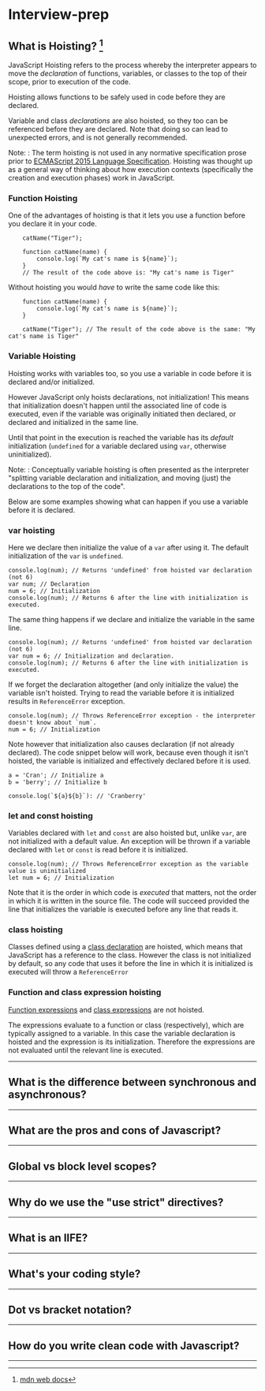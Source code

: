 # Interview-prep

## What is Hoisting? [^1]

JavaScript Hoisting refers to the process whereby the interpreter appears to move the _declaration_ of functions, variables, or classes to the top of their scope, prior to execution of the code.

Hoisting allows functions to be safely used in code before they are declared.

Variable and class _declarations_ are also hoisted, so they too can be referenced before they are declared. Note that doing so can lead to unexpected errors, and is not generally recommended.

Note:
: The term hoisting is not used in any normative specification prose prior to [ECMAScript 2015 Language Specification](https://262.ecma-international.org/6.0/). Hoisting was thought up as a general way of thinking about how execution contexts (specifically the creation and execution phases) work in JavaScript.

### Function Hoisting

One of the advantages of hoisting is that it lets you use a function before you declare it in your code.

```
    catName("Tiger");

    function catName(name) {
        console.log(`My cat's name is ${name}`);
    }
    // The result of the code above is: "My cat's name is Tiger"
```

Without hoisting you would _have_ to write the same code like this:

```
    function catName(name) {
        console.log(`My cat's name is ${name}`);
    }

    catName("Tiger"); // The result of the code above is the same: "My cat's name is Tiger"
```

### Variable Hoisting

Hoisting works with variables too, so you use a variable in code before it is declared and/or initialized.

However JavaScript only hoists declarations, not initialization! This means that initialization doesn't happen until the associated line of code is executed, even if the variable was originally initiated then declared, or declared and initialized in the same line.

Until that point in the execution is reached the variable has its _default_ initialization (`undefined` for a variable declared using `var`, otherwise uninitialized).

Note:
: Conceptually variable hoisting is often presented as the interpreter "splitting variable declaration and initialization, and moving (just) the declarations to the top of the code".

Below are some examples showing what can happen if you use a variable before it is declared.

### var hoisting

Here we declare then initialize the value of a `var` after using it. The default initialization of the `var` is `undefined`.

```
console.log(num); // Returns 'undefined' from hoisted var declaration (not 6)
var num; // Declaration
num = 6; // Initialization
console.log(num); // Returns 6 after the line with initialization is executed.
```

The same thing happens if we declare and initialize the variable in the same line.

```
console.log(num); // Returns 'undefined' from hoisted var declaration (not 6)
var num = 6; // Initialization and declaration.
console.log(num); // Returns 6 after the line with initialization is executed.
```

If we forget the declaration altogether (and only initialize the value) the variable isn't hoisted. Trying to read the variable before it is initialized results in `ReferenceError` exception.

```
console.log(num); // Throws ReferenceError exception - the interpreter doesn't know about `num`.
num = 6; // Initialization
```

Note however that initialization also causes declaration (if not already declared). The code snippet below will work, because even though it isn't hoisted, the variable is initialized and effectively declared before it is used.

```
a = 'Cran'; // Initialize a
b = 'berry'; // Initialize b

console.log(`${a}${b}`): // 'Cranberry'
```

### let and const hoisting

Variables declared with `let` and `const` are also hoisted but, unlike `var`, are not initialized with a default value. An exception will be thrown if a variable declared with `let` or `const` is read before it is initialized.

```
console.log(num); // Throws ReferenceError exception as the variable value is uninitialized
let num = 6; // Initialization
```

Note that it is the order in which code is _executed_ that matters, not the order in which it is written in the source file. The code will succeed provided the line that initializes the variable is executed before any line that reads it.

### class hoisting

Classes defined using a [class declaration](https://developer.mozilla.org/en-US/docs/Web/JavaScript/Reference/Classes#class_declarations) are hoisted, which means that JavaScript has a reference to the class. However the class is not initialized by default, so any code that uses it before the line in which it is initialized is executed will throw a `ReferenceError`

### Function and class expression hoisting

[Function expressions](https://developer.mozilla.org/en-US/docs/Glossary/Hoisting) and [class expressions](https://developer.mozilla.org/en-US/docs/Web/JavaScript/Reference/Classes#class_expressions) are not hoisted.

The expressions evaluate to a function or class (respectively), which are typically assigned to a variable. In this case the variable declaration is hoisted and the expression is its initialization. Therefore the expressions are not evaluated until the relevant line is executed.

---

## What is the difference between synchronous and asynchronous?

---

## What are the pros and cons of Javascript?

---

## Global vs block level scopes?

---

## Why do we use the "use strict" directives?

---

## What is an IIFE?

---

## What's your coding style?

---

## Dot vs bracket notation?

---

## How do you write clean code with Javascript?

---

[^1]: [mdn web docs](https://developer.mozilla.org/en-US/docs/Glossary/Hoisting)
